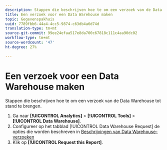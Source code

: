 ```yaml
---
description: Stappen die beschrijven hoe te om een verzoek van de Data Warehouse tot stand te brengen.
title: Een verzoek voor een Data Warehouse maken
topic: Gegevenspakhuis
uuid: 7789fbb6-44a4-4cc5-9874-c63db4a6d74d
translation-type: tm+mt
source-git-commit: 99ee24efaa517e8da700c67818c111c4aa90dc02
workflow-type: tm+mt
source-wordcount: '47'
ht-degree: 27%

---
```



# Een verzoek voor een Data Warehouse maken

Stappen die beschrijven hoe te om een verzoek van de Data Warehouse tot stand te brengen.

1. Ga naar **[!UICONTROL Analytics]** > **[!UICONTROL Tools]** > **[!UICONTROL Data Warehouse]**.
1. Configureer op het tabblad [!UICONTROL Data Warehouse Request] de opties die worden beschreven in [Beschrijvingen van Data Warehouse-verzoeken](/help/export/data-warehouse/data-warehouse.md#section_F21C78ED36884C389C852E876AF5CDE8)
1. Klik op **[!UICONTROL Request this Report]**.
